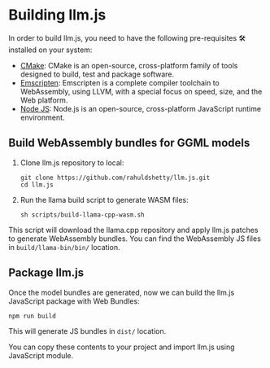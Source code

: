 # Building llm.js

In order to build llm.js, you need to have the following pre-requisites 🛠️ installed on your system:

* [CMake](https://cmake.org/download/): CMake is an open-source, cross-platform family of tools designed to build, test and package software.
* [Emscripten](https://emscripten.org/docs/getting_started/downloads.html): Emscripten is a complete compiler toolchain to WebAssembly, using LLVM, with a special focus on speed, size, and the Web platform.
* [Node JS](https://nodejs.org/it/download/current): Node.js is an open-source, cross-platform JavaScript runtime environment.

## Build WebAssembly bundles for GGML models

1) Clone llm.js repository to local:
    ```
    git clone https://github.com/rahuldshetty/llm.js.git
    cd llm.js
    ```

2) Run the llama build script to generate WASM files:
    ```
    sh scripts/build-llama-cpp-wasm.sh
    ```

This script will download the llama.cpp repository and apply llm.js patches to generate WebAssembly bundles.
You can find the WebAssembly JS files in `build/llama-bin/bin/` location.

## Package llm.js

Once the model bundles are generated, now we can build the llm.js JavaScript package with Web Bundles:

```
npm run build
```

This will generate JS bundles in `dist/` location. 

You can copy these contents to your project and import llm.js using JavaScript module. 
